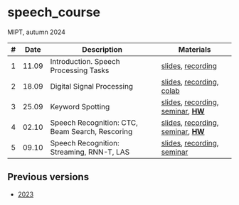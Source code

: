 # speech_course

MIPT, autumn 2024

| # | Date | Description | Materials |
|---------|------|-------------|---------|
| 1 | 11.09 | Introduction. Speech Processing Tasks | [slides](https://docs.google.com/presentation/d/1O1u_UR3wiENdVztgVLJUZoKlSymoxDNixSM1Tm-CjrI), [recording](https://youtu.be/wKXmjXU1Qsc) |
| 2 | 18.09 | Digital Signal Processing | [slides](https://docs.google.com/presentation/d/1l32uxNB5orHhzqEiRn8yvuMegp6UW2a3n-tdqVTf0D8), [recording](https://youtu.be/5ApIUT_-eqw), [colab](https://colab.research.google.com/github/georgygospodinov/speech_course/blob/main/week02/dsp_basics.ipynb) |
| 3 | 25.09 | Keyword Spotting | [slides](https://docs.google.com/presentation/d/1G1QaEsOaXVMaQkdYE9EQO8rXxbQLsFOxrHpDLLTjrok), [recording](https://youtu.be/zWeEctvTyzA), [seminar](./week03/), **[HW](./week03/kws/)** |
| 4 | 02.10 | Speech Recognition: CTC, Beam Search, Rescoring | [slides](https://docs.google.com/presentation/d/1z3r5GIgWKBkDNXW7TVrA5gCQMLwLylxGcVlUrhg8k0M/edit?usp=drive_web&ouid=109922422742355126005), [recording](https://youtu.be/SIJ3YumuxBs), [seminar](./week04/seminar_notebook.ipynb), **[HW](./week04/HW.md)** |
| 5 | 09.10 | Speech Recognition: Streaming, RNN-T, LAS | [slides](https://docs.google.com/presentation/d/1R-ynTzomYmGzHbnk-oHNcanqEizryrXTnksI9IobZ0E), [recording](https://youtu.be/OpplQTEbHV0), [seminar](./week05/conformer_las.ipynb) |

## Previous versions
* [2023](https://github.com/georgygospodinov/speech_course/tree/2023)